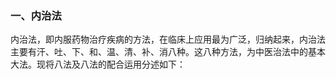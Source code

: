 ### 一、内治法

内治法，即内服药物治疗疾病的方法，在临床上应用最为广泛，归纳起来，内治法主要有汗、吐、下、和、温、清、补、消八种。这八种方法，为中医治法中的基本大法。现将八法及八法的配合运用分述如下：

